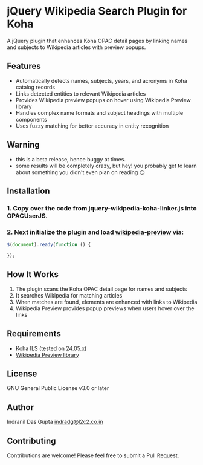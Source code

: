 # jQuery Wikipedia Search Plugin for Koha

A jQuery plugin that enhances Koha OPAC detail pages by linking names and subjects to Wikipedia articles with preview popups.

## Features

- Automatically detects names, subjects, years, and acronyms in Koha catalog records
- Links detected entities to relevant Wikipedia articles
- Provides Wikipedia preview popups on hover using Wikipedia Preview library
- Handles complex name formats and subject headings with multiple components
- Uses fuzzy matching for better accuracy in entity recognition

## Warning

- this is a beta release, hence buggy at times.
- some results will be completely crazy, but hey! you probably get to learn about something you didn't even plan on reading :smirk:

## Installation

### 1. Copy over the code from jquery-wikipedia-koha-linker.js into OPACUserJS.

### 2. Next initialize the plugin and load [wikipedia-preview](https://github.com/wikimedia/wikipedia-preview) via:

```javascript
$(document).ready(function () {

});
```

## How It Works

1. The plugin scans the Koha OPAC detail page for names and subjects
2. It searches Wikipedia for matching articles
3. When matches are found, elements are enhanced with links to Wikipedia
4. Wikipedia Preview provides popup previews when users hover over the links

## Requirements

- Koha ILS (tested on 24.05.x)
- [Wikipedia Preview library](https://github.com/wikimedia/wikipedia-preview)

## License

GNU General Public License v3.0 or later

## Author

Indranil Das Gupta <indradg@l2c2.co.in>

## Contributing

Contributions are welcome! Please feel free to submit a Pull Request.
